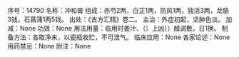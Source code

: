 序号：14790
名称：冲和膏
组成：赤芍2两，白芷1两，防风1两，独活3两，龙脑3钱，石菖蒲1两5钱。
出处：《古方汇精》卷二。
主治：外症初起，坚肿色淡。
加减：None
功效：None
用法用量：临用时姜汁、（氵上凶））醋调敷，日1换。
制备方法：各取净末，以瓷瓶收贮，不可泄气。
临床应用：None
各家论述：None
用药禁忌：None
附注：None
